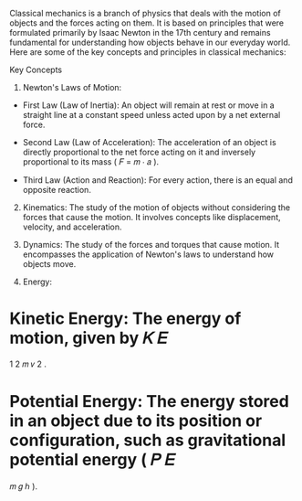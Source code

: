 Classical mechanics is a branch of physics that deals with the motion of objects and the forces acting on them. It is based on principles that were formulated primarily by Isaac Newton in the 17th century and remains fundamental for understanding how objects behave in our everyday world. Here are some of the key concepts and principles in classical mechanics:

Key Concepts
1. Newton's Laws of Motion:

- First Law (Law of Inertia): An object will remain at rest or move in a straight line at 
  a constant speed unless acted upon by a net external force.

- Second Law (Law of Acceleration): The acceleration of an object is directly proportional 
  to the net force acting on it and inversely proportional to its mass (
𝐹
=
𝑚
⋅
𝑎
).

- Third Law (Action and Reaction): For every action, there is an equal and opposite 
  reaction.
2. Kinematics: The study of the motion of objects without considering the forces that 
  cause the motion. It involves concepts like displacement, velocity, and acceleration.

3. Dynamics: The study of the forces and torques that cause motion. It encompasses the 
   application of Newton's laws to understand how objects move.

4. Energy:

Kinetic Energy: The energy of motion, given by 
𝐾
𝐸
=
1
2
𝑚
𝑣
2
.

Potential Energy: The energy stored in an object due to its position or configuration, such as gravitational potential energy (
𝑃
𝐸
=
𝑚
𝑔
ℎ
).
